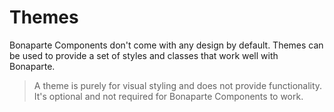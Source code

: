 # Themes

Bonaparte Components don't come with any design by default. Themes can be used to provide a set of styles and classes that work well with Bonaparte.

>A theme is purely for visual styling and does not provide functionality. It's optional and not required for Bonaparte Components to work.


